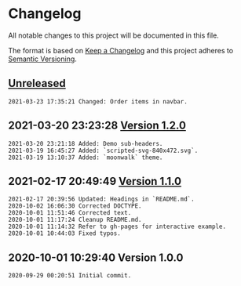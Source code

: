 # Changelog

All notable changes to this project will be documented in this file.

The format is based on [Keep a Changelog](http://keepachangelog.com/en/1.0.0/)
and this project adheres to [Semantic Versioning](http://semver.org/spec/v2.0.0.html).

## [Unreleased]

```
2021-03-23 17:35:21 Changed: Order items in navbar.
```

## 2021-03-20 23:23:28 [Version 1.2.0]

```
2021-03-20 23:21:18 Added: Demo sub-headers.
2021-03-19 16:45:27 Added: `scripted-svg-840x472.svg`.
2021-03-19 13:10:37 Added: `moonwalk` theme.
```

## 2021-02-17 20:49:49 [Version 1.1.0]

```
2021-02-17 20:39:56 Updated: Headings in `README.md`.
2020-10-02 16:06:30 Corrected DOCTYPE.
2020-10-01 11:51:46 Corrected text.
2020-10-01 11:17:24 Cleanup README.md.
2020-10-01 11:14:32 Refer to gh-pages for interactive example.
2020-10-01 10:44:03 Fixed typos.
```

## 2020-10-01 10:29:40 Version 1.0.0

```
2020-09-29 00:20:51 Initial commit.
```

[Unreleased]: https://github.com/xyzzy/scripted-svg/compare/v1.2.0...HEAD
[Version 1.2.0]: https://github.com/xyzzy/scripted-svg/compare/v1.0.0...v1.2.0
[Version 1.1.0]: https://github.com/xyzzy/scripted-svg/compare/v1.0.0...v1.1.0
